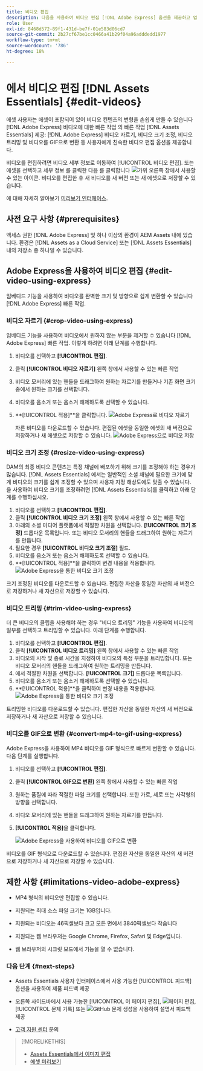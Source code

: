 ```yaml
---
title: 비디오 편집
description: 다음을 사용하여 비디오 편집 [!DNL Adobe Express] 옵션을 제공하고 업데이트된 비디오를 버전으로 저장합니다.
role: User
exl-id: 8468d572-89f1-431d-be7f-01e583d06cd7
source-git-commit: 2b27cf67be1cc0466a41b29f04a96adddedd1977
workflow-type: tm+mt
source-wordcount: '786'
ht-degree: 18%

---
```


# 에서 비디오 편집 [!DNL Assets Essentials] {#edit-videos}

에셋 사용자는 에셋이 포함되어 있어 비디오 컨텐츠의 변형을 손쉽게 만들 수 있습니다 [!DNL Adobe Express] 비디오에 대한 빠른 작업 의 빠른 작업 [!DNL Assets Essentials] 제공: [!DNL Adobe Express] 비디오 자르기, 비디오 크기 조정, 비디오 트리밍 및 비디오를 GIF으로 변환 등 사용자에게 친숙한 비디오 편집 옵션을 제공합니다.

비디오를 편집하려면 비디오 세부 정보로 이동하여 [!UICONTROL 비디오 편집]. 또는 에셋을 선택하고 세부 정보 를 클릭한 다음 를 클릭합니다 ![가위](assets/do-not-localize/cut.svg) 오른쪽 창에서 사용할 수 있는 아이콘. 비디오를 편집한 후 새 비디오를 새 버전 또는 새 에셋으로 저장할 수 있습니다.

에 대해 자세히 알아보기 [미리보기 인터페이스](/help/using/navigate-view.md#preview-assets).

## 사전 요구 사항 {#prerequisites}

액세스 권한 [!DNL Adobe Express] 및 하나 이상의 환경이 AEM Assets 내에 있습니다. 환경은 [!DNL Assets as a Cloud Service] 또는 [!DNL Assets Essentials] 내의 저장소 중 하나일 수 있습니다.

## Adobe Express을 사용하여 비디오 편집 {#edit-video-using-express}

임베디드 기능을 사용하여 비디오를 완벽한 크기 및 방향으로 쉽게 변환할 수 있습니다 [!DNL Adobe Express] 빠른 작업.

### 비디오 자르기 {#crop-video-using-express}

임베디드 기능을 사용하여 비디오에서 원하지 않는 부분을 제거할 수 있습니다 [!DNL Adobe Express] 빠른 작업. 이렇게 하려면 아래 단계를 수행합니다.

1. 비디오를 선택하고 **[!UICONTROL 편집]**.
2. 클릭 **[!UICONTROL 비디오 자르기]** 왼쪽 창에서 사용할 수 있는 빠른 작업
3. 비디오 모서리에 있는 핸들을 드래그하여 원하는 자르기를 만들거나 기존 화면 크기 중에서 원하는 크기를 선택합니다.
4. 비디오를 음소거 또는 음소거 해제하도록 선택할 수 있습니다.
5. **[!UICONTROL 적용]**을 클릭합니다.
   ![Adobe Express로 비디오 자르기](/help/using/assets/adobe-express-crop-video.png)

   자른 비디오를 다운로드할 수 있습니다. 편집된 에셋을 동일한 에셋의 새 버전으로 저장하거나 새 에셋으로 저장할 수 있습니다. ![Adobe Express으로 비디오 저장](/help/using/assets/adobe-express-save-video.png)

### 비디오 크기 조정 {#resize-video-using-express}

DAM의 최종 비디오 콘텐츠는 특정 채널에 배포하기 위해 크기를 조정해야 하는 경우가 많습니다. [!DNL Assets Essentials] 에서는 일반적인 소셜 채널에 필요한 크기에 맞게 비디오의 크기를 쉽게 조정할 수 있으며 사용자 지정 해상도에도 맞출 수 있습니다. 을 사용하여 비디오 크기를 조정하려면 [!DNL Assets Essentials]를 클릭하고 아래 단계를 수행하십시오.

1. 비디오를 선택하고 **[!UICONTROL 편집]**.
2. 클릭 **[!UICONTROL 비디오 크기 조정]** 왼쪽 창에서 사용할 수 있는 빠른 작업
3. 아래의 소셜 미디어 플랫폼에서 적절한 차원을 선택합니다. **[!UICONTROL 크기 조정]** 드롭다운 목록입니다. 또는 비디오 모서리의 핸들을 드래그하여 원하는 자르기를 만듭니다.
4. 필요한 경우 **[!UICONTROL 비디오 크기 조절]** 필드.
5. 비디오를 음소거 또는 음소거 해제하도록 선택할 수 있습니다.
6. **[!UICONTROL 적용]**을 클릭하여 변경 내용을 적용합니다.
   ![Adobe Express을 통한 비디오 크기 조정](/help/using/assets/adobe-express-resize-video.png)

크기 조정된 비디오를 다운로드할 수 있습니다. 편집한 자산을 동일한 자산의 새 버전으로 저장하거나 새 자산으로 저장할 수 있습니다.

### 비디오 트리밍 {#trim-video-using-express}

더 큰 비디오의 클립을 사용해야 하는 경우 &quot;비디오 트리밍&quot; 기능을 사용하여 비디오의 일부를 선택하고 트리밍할 수 있습니다. 아래 단계를 수행합니다.

1. 비디오를 선택하고 **[!UICONTROL 편집]**.
2. 클릭 **[!UICONTROL 비디오 트리밍]** 왼쪽 창에서 사용할 수 있는 빠른 작업
3. 비디오의 시작 및 종료 시간을 지정하여 비디오의 특정 부분을 트리밍합니다. 또는 비디오 모서리의 핸들을 드래그하여 원하는 트리밍을 만듭니다.
4. 에서 적절한 차원을 선택합니다. **[!UICONTROL 크기]** 드롭다운 목록입니다.
5. 비디오를 음소거 또는 음소거 해제하도록 선택할 수 있습니다.
6. **[!UICONTROL 적용]**을 클릭하여 변경 내용을 적용합니다.
   ![Adobe Express을 통한 비디오 크기 조정](/help/using/assets/adobe-express-trim-video.png)

트리밍한 비디오를 다운로드할 수 있습니다. 편집한 자산을 동일한 자산의 새 버전으로 저장하거나 새 자산으로 저장할 수 있습니다.

### 비디오를 GIF으로 변환 {#convert-mp4-to-gif-using-express}

Adobe Express을 사용하여 MP4 비디오를 GIF 형식으로 빠르게 변환할 수 있습니다. 다음 단계를 실행합니다.

1. 비디오를 선택하고 **[!UICONTROL 편집]**.
2. 클릭 **[!UICONTROL GIF으로 변환]** 왼쪽 창에서 사용할 수 있는 빠른 작업
3. 원하는 품질에 따라 적절한 파일 크기를 선택합니다. 또한 가로, 세로 또는 사각형의 방향을 선택합니다.
4. 비디오 모서리에 있는 핸들을 드래그하여 원하는 자르기를 만듭니다.
5. **[!UICONTROL 적용]**&#x200B;을 클릭합니다.

   ![Adobe Express을 사용하여 비디오를 GIF으로 변환](/help/using/assets/adobe-express-convert-video-to-gif.png)

비디오를 GIF 형식으로 다운로드할 수 있습니다. 편집한 자산을 동일한 자산의 새 버전으로 저장하거나 새 자산으로 저장할 수 있습니다.

## 제한 사항 {#limitations-video-adobe-express}

* MP4 형식의 비디오만 편집할 수 있습니다.

* 지원되는 최대 소스 파일 크기는 1GB입니다.

* 지원되는 비디오는 46픽셀보다 크고 모든 면에서 3840픽셀보다 작습니다

* 지원되는 웹 브라우저는 Google Chrome, Firefox, Safari 및 Edge입니다.

* 웹 브라우저의 시크릿 모드에서 기능을 열 수 없습니다.

### 다음 단계 {#next-steps}

* Assets Essentials 사용자 인터페이스에서 사용 가능한 [!UICONTROL 피드백] 옵션을 사용하여 제품 피드백 제공

* 오른쪽 사이드바에서 사용 가능한 [!UICONTROL 이 페이지 편집], ![페이지 편집](assets/do-not-localize/edit-page.png), [!UICONTROL 문제 기록] 또는 ![GitHub 문제 생성](assets/do-not-localize/github-issue.png)을 사용하여 설명서 피드백 제공

* [고객 지원 센터](https://experienceleague.adobe.com/?support-solution=General#support) 문의

>[!MORELIKETHIS]
>
>* [Assets Essentials에서 이미지 편집](/help/using/edit-images.md)
>* [에셋 미리보기](/help/using/navigate-view.md#preview-assets)
